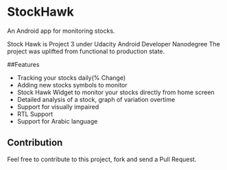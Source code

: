 # StockHawk
An Android app for monitoring stocks.

Stock Hawk is Project 3 under Udacity Android Developer Nanodegree
The project was uplifted from functional to production state.

##Features

- Tracking your stocks daily(% Change)
- Adding new stocks symbols to monitor
- Stock Hawk Widget to monitor your stocks directly from home screen
- Detailed analysis of a stock, graph of variation overtime
- Support for visually impaired
- RTL Support
- Support for Arabic language

## Contribution

Feel free to contribute to this project, fork and send a Pull Request.


